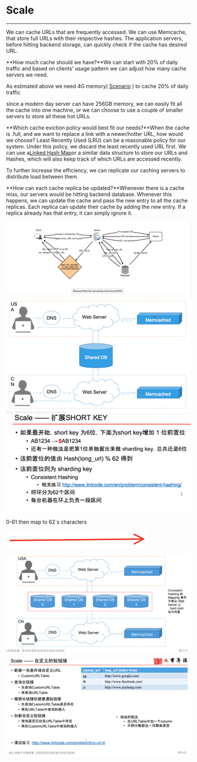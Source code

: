 # Scale



---

We can cache URLs that are frequently accessed. We can use Memcache, that store full URLs with their respective hashes. The application servers, before hitting backend storage, can quickly check if the cache has desired URL.





**How much cache should we have?**We can start with 20% of daily traffic and based on clients' usage pattern we can adjust how many cache servers we need.



As estimated above we need 4G memory( [Scenario](onenote:#Scenario&section-id={5C9BC554-D710-BB4A-B564-D4493A1F1645}&page-id={E2B39DFD-80FC-B247-81D1-CA95E38CBC76}&end&base-path=https://d.docs.live.net/77339d157d673f41/Documents/9%20chapter/System%20Design%20and%20OO%20Design/TinyURL.one) ) to cache 20% of daily traffic



since a modern day server can have 256GB memory, we can easily fit all the cache into one machine, or we can choose to use a couple of smaller servers to store all these hot URLs.



**Which cache eviction policy would best fit our needs?**When the cache is .full, and we want to replace a link with a newer/hotter URL, how would we choose? Least Recently Used (LRU) can be a reasonable policy for our system. Under this policy, we discard the least recently used URL first. We can use a[Linked Hash Map](https://docs.oracle.com/javase/7/docs/api/java/util/LinkedHashMap.html)or a similar data structure to store our URLs and Hashes, which will also keep track of which URLs are accessed recently.

To further increase the efficiency, we can replicate our caching servers to distribute load between them.



**How can each cache replica be updated?**Whenever there is a cache miss, our servers would be hitting backend database. Whenever this happens, we can update the cache and pass the new entry to all the cache replicas. Each replica can update their cache by adding the new entry. If a replica already has that entry, it can simply ignore it.

![a shortened Yes, m error 401 NO, redirect •al U RL as URL expired or user does not have pernissions URL nd orignal U RL not gnal URL L not found. URL fou Database update cache Request flow for accessing a shortened URL ](../../media/TinyURL^MID-gen-TinyURL-Scale-image1.png)



![us DNS DNS Web Server Shared DB Web Server Memcached Memcached ](../../media/TinyURL^MID-gen-TinyURL-Scale-image2.png)![Scale 扩 展 SHORT KEY · 如 果 最 开 始 ， short key 为 6 位 ， 下 面 为 sho 戊 key 增 加 1 位 前 置 位 · AB 1234 乛 CAB 1234 · 还 有 一 种 做 法 是 把 第 1 位 单 独 留 出 来 做 sharding key, 总 共 还 是 6 位 · 该 前 置 位 的 值 由 Hash(long_url) ％ 62 得 到 · 该 前 置 位 则 为 sharding key · Consistent Hashing · 相 关 练 习 h № 丿 ／ 、 、 、 lintcode.com/en/problem/consistent-hashing/ · 将 环 分 为 62 个 区 间 · 每 台 机 器 在 环 上 负 责 一 段 区 间 ](../../media/TinyURL^MID-gen-TinyURL-Scale-image3.png)

0-61 then map to 62`s characters

![](../../media/TinyURL^MID-gen-TinyURL-Scale-image4.png)



![USA CN DNS Shared DB DNS Web Server Shared DB Shared DB Memcached Shared DB Memcached Consistent Hashing fi Mapping Web Server -E , hard code Web Server ](../../media/TinyURL^MID-gen-TinyURL-Scale-image5.png)



![](../../media/TinyURL^MID-gen-TinyURL-Scale-image6.png)










